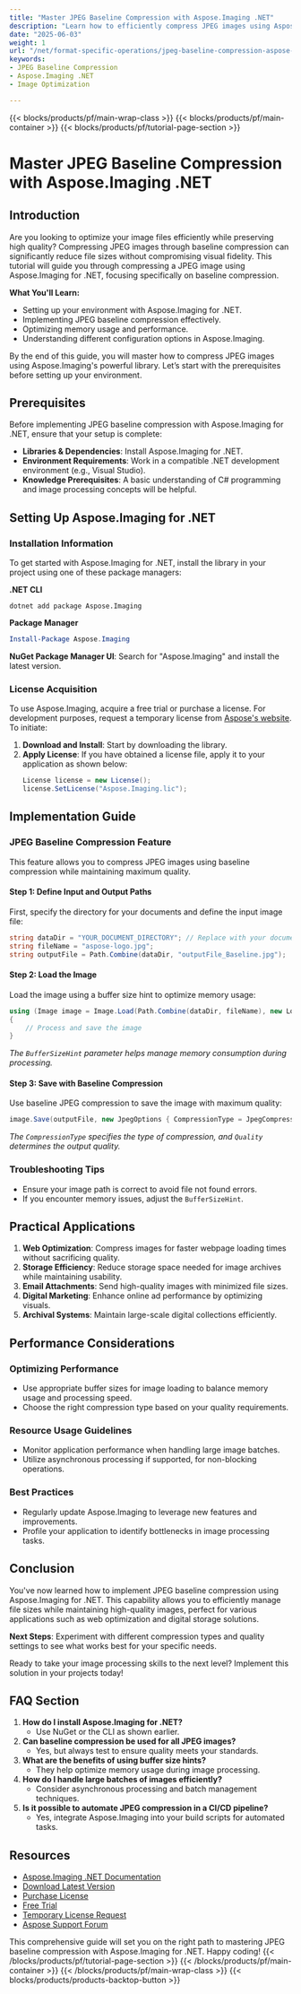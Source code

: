 ```yaml
---
title: "Master JPEG Baseline Compression with Aspose.Imaging .NET"
description: "Learn how to efficiently compress JPEG images using Aspose.Imaging for .NET, reducing file sizes while maintaining quality."
date: "2025-06-03"
weight: 1
url: "/net/format-specific-operations/jpeg-baseline-compression-aspose-imaging-net/"
keywords:
- JPEG Baseline Compression
- Aspose.Imaging .NET
- Image Optimization

---
```


{{< blocks/products/pf/main-wrap-class >}}
{{< blocks/products/pf/main-container >}}
{{< blocks/products/pf/tutorial-page-section >}}
# Master JPEG Baseline Compression with Aspose.Imaging .NET

## Introduction

Are you looking to optimize your image files efficiently while preserving high quality? Compressing JPEG images through baseline compression can significantly reduce file sizes without compromising visual fidelity. This tutorial will guide you through compressing a JPEG image using Aspose.Imaging for .NET, focusing specifically on baseline compression.

**What You'll Learn:**
- Setting up your environment with Aspose.Imaging for .NET.
- Implementing JPEG baseline compression effectively.
- Optimizing memory usage and performance.
- Understanding different configuration options in Aspose.Imaging.

By the end of this guide, you will master how to compress JPEG images using Aspose.Imaging's powerful library. Let’s start with the prerequisites before setting up your environment.

## Prerequisites

Before implementing JPEG baseline compression with Aspose.Imaging for .NET, ensure that your setup is complete:
- **Libraries & Dependencies**: Install Aspose.Imaging for .NET.
- **Environment Requirements**: Work in a compatible .NET development environment (e.g., Visual Studio).
- **Knowledge Prerequisites**: A basic understanding of C# programming and image processing concepts will be helpful.

## Setting Up Aspose.Imaging for .NET

### Installation Information

To get started with Aspose.Imaging for .NET, install the library in your project using one of these package managers:

**.NET CLI**
```shell
dotnet add package Aspose.Imaging
```

**Package Manager**
```powershell
Install-Package Aspose.Imaging
```

**NuGet Package Manager UI**: Search for "Aspose.Imaging" and install the latest version.

### License Acquisition

To use Aspose.Imaging, acquire a free trial or purchase a license. For development purposes, request a temporary license from [Aspose's website](https://purchase.aspose.com/temporary-license/). To initiate:
1. **Download and Install**: Start by downloading the library.
2. **Apply License**: If you have obtained a license file, apply it to your application as shown below:
   ```csharp
   License license = new License();
   license.SetLicense("Aspose.Imaging.lic");
   ```

## Implementation Guide

### JPEG Baseline Compression Feature

This feature allows you to compress JPEG images using baseline compression while maintaining maximum quality.

#### Step 1: Define Input and Output Paths

First, specify the directory for your documents and define the input image file:
```csharp
string dataDir = "YOUR_DOCUMENT_DIRECTORY"; // Replace with your document directory path
string fileName = "aspose-logo.jpg";
string outputFile = Path.Combine(dataDir, "outputFile_Baseline.jpg");
```

#### Step 2: Load the Image

Load the image using a buffer size hint to optimize memory usage:
```csharp
using (Image image = Image.Load(Path.Combine(dataDir, fileName), new LoadOptions { BufferSizeHint = 50 }))
{
    // Process and save the image
}
```
*The `BufferSizeHint` parameter helps manage memory consumption during processing.*

#### Step 3: Save with Baseline Compression

Use baseline JPEG compression to save the image with maximum quality:
```csharp
image.Save(outputFile, new JpegOptions { CompressionType = JpegCompressionMode.Baseline, Quality = 100 });
```
*The `CompressionType` specifies the type of compression, and `Quality` determines the output quality.*

### Troubleshooting Tips
- Ensure your image path is correct to avoid file not found errors.
- If you encounter memory issues, adjust the `BufferSizeHint`.

## Practical Applications

1. **Web Optimization**: Compress images for faster webpage loading times without sacrificing quality.
2. **Storage Efficiency**: Reduce storage space needed for image archives while maintaining usability.
3. **Email Attachments**: Send high-quality images with minimized file sizes.
4. **Digital Marketing**: Enhance online ad performance by optimizing visuals.
5. **Archival Systems**: Maintain large-scale digital collections efficiently.

## Performance Considerations

### Optimizing Performance
- Use appropriate buffer sizes for image loading to balance memory usage and processing speed.
- Choose the right compression type based on your quality requirements.

### Resource Usage Guidelines
- Monitor application performance when handling large image batches.
- Utilize asynchronous processing if supported, for non-blocking operations.

### Best Practices
- Regularly update Aspose.Imaging to leverage new features and improvements.
- Profile your application to identify bottlenecks in image processing tasks.

## Conclusion

You've now learned how to implement JPEG baseline compression using Aspose.Imaging for .NET. This capability allows you to efficiently manage file sizes while maintaining high-quality images, perfect for various applications such as web optimization and digital storage solutions.

**Next Steps**: Experiment with different compression types and quality settings to see what works best for your specific needs.

Ready to take your image processing skills to the next level? Implement this solution in your projects today!

## FAQ Section

1. **How do I install Aspose.Imaging for .NET?**
   - Use NuGet or the CLI as shown earlier.
2. **Can baseline compression be used for all JPEG images?**
   - Yes, but always test to ensure quality meets your standards.
3. **What are the benefits of using buffer size hints?**
   - They help optimize memory usage during image processing.
4. **How do I handle large batches of images efficiently?**
   - Consider asynchronous processing and batch management techniques.
5. **Is it possible to automate JPEG compression in a CI/CD pipeline?**
   - Yes, integrate Aspose.Imaging into your build scripts for automated tasks.

## Resources
- [Aspose.Imaging .NET Documentation](https://reference.aspose.com/imaging/net/)
- [Download Latest Version](https://releases.aspose.com/imaging/net/)
- [Purchase License](https://purchase.aspose.com/buy)
- [Free Trial](https://releases.aspose.com/imaging/net/)
- [Temporary License Request](https://purchase.aspose.com/temporary-license/)
- [Aspose Support Forum](https://forum.aspose.com/c/imaging/10)

This comprehensive guide will set you on the right path to mastering JPEG baseline compression with Aspose.Imaging for .NET. Happy coding!
{{< /blocks/products/pf/tutorial-page-section >}}
{{< /blocks/products/pf/main-container >}}
{{< /blocks/products/pf/main-wrap-class >}}
{{< blocks/products/products-backtop-button >}}